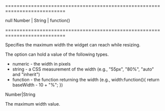 ===========================================================================
<!--default-->null<!--/default-->
<!--type-->Number | String | function()<!--/type-->
===========================================================================

<!--shortDescription-->
Specifies the maximum width the widget can reach while resizing.
<!--/shortDescription-->

<!--fullDescription-->
The option can hold a value of the following types.

 - numeric - the width in pixels
 - string - a CSS measurement of the width (e.g., "55px", "80%", "auto" and "inherit")
 - function - the function returning the width (e.g., width:function(){ return baseWidth - 10 + "%"; })


<!--/fullDescription-->
<!--typeFunctionReturnType-->Number|String<!--/typeFunctionReturnType-->
<!--typeFunctionReturnDescription-->
The maximum width value.
<!--/typeFunctionReturnDescription-->